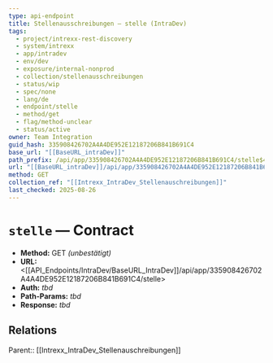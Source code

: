 ```yaml
---
type: api-endpoint
title: Stellenausschreibungen — stelle (IntraDev)
tags:
  - project/intrexx-rest-discovery
  - system/intrexx
  - app/intradev
  - env/dev
  - exposure/internal-nonprod
  - collection/stellenausschreibungen
  - status/wip
  - spec/none
  - lang/de
  - endpoint/stelle
  - method/get
  - flag/method-unclear
  - status/active
owner: Team Integration
guid_hash: 335908426702A4A4DE952E12187206B841B691C4
base_url: "[[BaseURL_intraDev]]"
path_prefix: /api/app/335908426702A4A4DE952E12187206B841B691C4/stelle$4
url: "[[BaseURL_intraDev]]/api/app/335908426702A4A4DE952E12187206B841B691C4/stelle"
method: GET
collection_ref: "[[Intrexx_IntraDev_Stellenauschreibungen]]"
last_checked: 2025-08-26
---
```


# `stelle` — Contract
- **Method:** GET *(unbestätigt)*  
- **URL:** <[[API_Endpoints/IntraDev/BaseURL_IntraDev]]/api/app/335908426702A4A4DE952E12187206B841B691C4/stelle>  
- **Auth:** _tbd_  
- **Path-Params:** _tbd_  
- **Response:** _tbd_

## Relations
Parent:: [[Intrexx_IntraDev_Stellenauschreibungen]]
